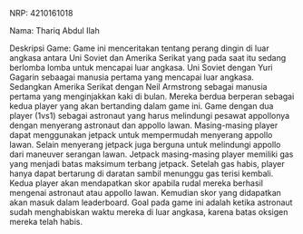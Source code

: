 NRP: 4210161018

Nama: Thariq Abdul Ilah

Deskripsi Game: Game ini menceritakan tentang perang dingin di luar angkasa antara Uni Soviet dan Amerika Serikat yang pada saat itu sedang berlomba lomba untuk mencapai luar angkasa. Uni Soviet dengan Yuri Gagarin sebaagai manusia pertama yang mencapai luar angkasa. Sedangkan Amerika Serikat dengan Neil Armstrong sebagai manusia pertama yang menginjakkan kaki di bulan. Mereka berdua berperan sebagai kedua player yang akan bertanding dalam game ini. Game dengan dua player (1vs1) sebagai astronaut yang harus melindungi pesawat appollonya dengan menyerang astronaut dan appollo lawan. Masing-masing player dapat menggunakan jetpack untuk mempermudah menyerang appollo lawan. Selain menyerang jetpack juga berguna untuk melindungi appollo dari maneuver serangan lawan. Jetpack masing-masing player memiliki gas yang menjadi batas maksimum terbang jetpack. Setelah gas habis, player hanya dapat bertarung di daratan sambil menunggu gas terisi kembali. Kedua player akan mendapatkan skor apabila rudal mereka berhasil mengenai astronaut atau appollo lawan. Kemudian skor yang didapatkan akan masuk dalam leaderboard. Goal pada game ini adalah ketika astronaut sudah menghabiskan waktu mereka di luar angkasa, karena batas oksigen mereka telah habis.
